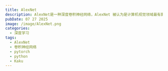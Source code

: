 ```yaml
---
title: AlexNet
description: AlexNet是一种深度卷积神经网络，AlexNet 被认为是计算机视觉领域最有影响力的论文之一，刺激了更多使用卷积神经网络和 GPU 来加速深度学习的研究。
pubDate: 07 27 2025
image: /image/AlexNet.png
categories:
  - 深度学习
tags:
  - AlexNet
  - 卷积神经网络
  - pytorch
  - python
  - Kaku
---
```

